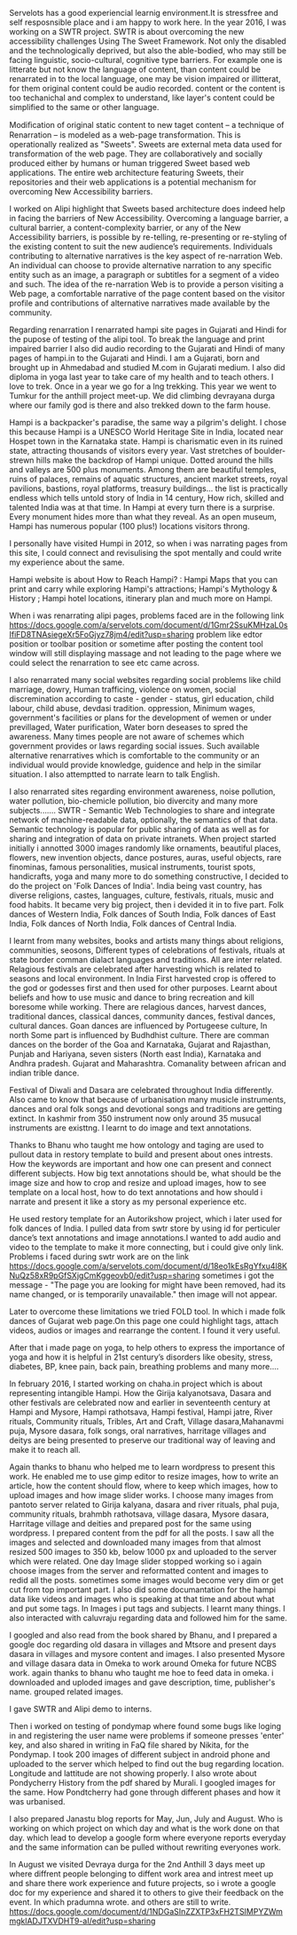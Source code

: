 Servelots has a good experiencial learnig environment.It is stressfree and self resposnsible place and i am happy to work here. 
In the year 2016, I was working on a SWTR project. SWTR is about overcoming the new accessibility challenges Using The Sweet Framework.  Not only the disabled and the technologically deprived, but also the able-bodied, who may still be facing linguistic, socio-cultural, cognitive type barriers. For example one is litterate but not know the language of content, than content could be renarrated in  to the local language,  one may be vision impaired or illitterat, for them original content could be audio recorded. content or the content is too techanichal and complex to understand, like layer's content could be simplified to the same or other language. 

Modiﬁcation of original static content to new taget content – a technique of Renarration – is modeled as a web-page transformation. This is operationally realized as "Sweets". Sweets are external meta data used for transformation of the web page. They are collaboratively and socially produced either by humans or human triggered Sweet based web applications. The entire web architecture featuring Sweets, their repositories and their web applications is a potential mechanism for overcoming New Accessibility barriers.

I worked on Alipi highlight that Sweets based architecture does indeed help in facing the barriers of New Accessibility. Overcoming a language barrier, a cultural barrier, a content-complexity barrier, or any of the New Accessibility barriers, is possible by re-telling, re-presenting or re-styling of the existing content to suit the new audience’s requirements. Individuals contributing to alternative narratives is the key aspect of re-narration Web. An individual can choose to provide alternative narration to any specific entity such as an image, a paragraph or subtitles for a segment of a video and such. The idea of the re-narration Web is to provide a person visiting a Web page, a comfortable narrative of the page content based on the visitor profile and contributions of alternative narratives made available by the community.

Regarding renarration I renarrated hampi site pages in Gujarati and Hindi for the pupose of testing of the alipi tool. To break the language and print impaired barrier I also did audio recording to the Gujarati and Hindi of many pages of hampi.in to the Gujarati and Hindi. I am a Gujarati, born and brought up in Ahmedabad and studied M.com in Gujarati medium. I also did diploma in yoga last year to take care of my health and to teach others. I love to trek. Once in a year we go for a lng trekking. This year we went to Tumkur for the anthill project meet-up. We did climbing devrayana durga where our family god is there and also trekked down to the farm house. 

Hampi is a backpacker's paradise, the same way a pilgrim's delight. I chose this because Hampi is a UNESCO World Heritage Site in India, located near Hospet town in the Karnataka state. Hampi is charismatic even in its ruined state, attracting thousands of visitors every year. Vast stretches of boulder-strewn hills make the backdrop of Hampi unique. Dotted around the hills and valleys are 500 plus monuments. Among them are beautiful temples, ruins of palaces, remains of aquatic structures, ancient market streets, royal pavilions, bastions, royal platforms, treasury buildings... the list is practically endless which tells untold story of India in 14 century, How rich, skilled and talented India was at that time. In Hampi at every turn there is a surprise. Every monument hides more than what they reveal. As an open museum, Hampi has numerous popular (100 plus!) locations visitors throng. 

I personally have visited Humpi in 2012, so when i was narrating pages from this site, I could connect and revisulising the spot mentally and could write my experience about the same.

Hampi website is about How to Reach Hampi? :  Hampi Maps that you can print and carry while exploring Hampi's attractions; Hampi's Mythology & History ; Hampi hotel locations, itinerary plan and much more on Hampi.

When i was renarrating alipi pages, problems faced are in the following link https://docs.google.com/a/servelots.com/document/d/1Gmr2SsuKMHzaL0sIfiFD8TNAsiegeXr5FoGjyz78jm4/edit?usp=sharing
 problem like edtor position or toolbar position or sometime after posting the content tool window will still displaying massage and not leading to the page where we could select the renarration to see etc came across.

I also renarrated many social websites regarding social problems like child marriage, dowry, Human trafficing, violence on women, social discremination according to caste - gender - status, girl education, child labour, child abuse, devdasi tradition. oppression, Minimum wages,  government's facilities or plans for the development of wemen or under previllaged, Water purification, Water born deseases to spred the awareness. Many times people are not aware of schemes which government provides or laws regarding social issues. Such available alternative renarratives which is comfortable to the community or an individual would provide knowledge, guidence and help in the similar situation. I also attemptted to narrate learn to talk English.

I also renarrated sites regarding environment awareness, noise pollution, water pollution, bio-chemicle pollution, bio divercity and many more subjects.......
SWTR - Semantic Web Technologies to share and integrate network of machine-readable data,  optionally, the semantics of that data. Semantic technology is popular for public sharing of data as well as for sharing and integration of data on private intranets. When project started initially i annotted 3000 images randomly like ornaments, beautiful places, flowers, new invention objects, dance postures, auras, useful objects, rare finominas, famous personalities, musical instruments, tourist spots, handicrafts, yoga and many more to do something constructive, I decided to do the project on 'Folk Dances of India'. India being vast country, has diverse religions, castes, languages, culture, festivals, rituals, music and food habits. It became very big project, then i devided it in to five part. Folk dances of Western India, Folk dances of South India, Folk dances of East India, Folk dances of North India, Folk dances of Central India.
 
I learnt from many websites, books and artists many things about religions, communities, seosons, Different types of celebrations of festivals, rituals at state border comman dialact languages and traditions. All are inter related. Relagious festivals are celebrated after harvesting which is related to seasons and local environment. In India First harvested crop is offered to the god or godesses first and then used for other purposes. Learnt about beliefs and how to use music and dance to bring recreation and kill boresome while working. There are relagious dances, harvest dances, traditional dances, classical dances, community dances, festival dances, cultural dances. Goan dances are influenced by Portugeese culture, In north Some part is influenced by Budhdhist culture. There are comman dances on the border of the Goa and Karnataka, Gujarat and Rajasthan, Punjab and Hariyana, seven sisters (North east India), Karnataka and Andhra pradesh. Gujarat and Maharashtra. Comanality between african and indian trible dance.

Festival of Diwali and Dasara are celebrated throughout India differently. Also came to know that because of urbanisation many musicle instruments, dances and oral folk songs and devotional songs and traditions are getting extinct. In kashmir from 350 instrument now only around 35 musucal instruments are existtng.
I learnt to do image and text annotations.  

Thanks to Bhanu who taught me how ontology and taging are used to pullout data in restory template to build and present about ones intrests. How the keywords are important and how one can present and connect different subjects. How big text annotations should be, what should be the image size and how to crop and resize and upload images,  how to see template on a local host, how to do text annotations and how should i narrate and present it like a story as my personal experience etc. 

He used restory template for an Autorikshow project, which i later used for folk dances of India. I pulled data from swtr store by using id for perticuler dance’s text annotations and image annotations.I wanted to add audio and video to the template to make it more connecting, but i could give only link. Problems i faced during swtr work are on the link https://docs.google.com/a/servelots.com/document/d/18eo1kEsRgYfxu4l8KNuQz58xR9pGfSXjgCmKggeovb0/edit?usp=sharing
sometimes i got the message - "The page you are looking for might have been removed, had its name changed, or is temporarily unavailable." then image will not appear.


Later to overcome these limitations we tried FOLD tool. In which i made folk dances of Gujarat web page.On this page one could highlight tags, attach videos, audios or images and rearrange the content. I found it very useful.
 
After that i made page on yoga, to help others to express the importance of yoga and how it is helpful in 21st century’s disorders like obesity, stress, diabetes, BP, knee pain, back pain, breathing problems and many more....

In february 2016, I started working on chaha.in project which is about representing intangible Hampi.
How the Girija kalyanotsava, Dasara and other festivals are celebrated now and earlier in seventeenth century at Hampi and Mysore, Hampi rathotsava, Hampi festival, Hampi jatre, River rituals, Community rituals, Tribles, Art and Craft, Village dasara,Mahanavmi puja, Mysore dasara, folk songs, oral narratives, harritage villages and deitys are being presented to preserve our traditional way of leaving and make it to reach all.  

Again thanks to bhanu who helped me to learn wordpress to present this work. He enabled me to use gimp editor to resize images, how to write an article, how the content should flow, where to keep which images, how to upload images and how image slider works. I choose many images from pantoto server related to Girija kalyana, dasara and river rituals, phal puja, community rituals, brahmbh rathotsava, village dasara, Mysore dasara, Harritage village and deities and prepared post for the same using wordpress. I prepared content from the pdf for all the posts. I saw all the images and selected and downloaded many images from that almost resized 500 images to 350 kb, below 1000 px and uploaded to the server which were related. One day Image slider stopped working so i again choose images from the server and reformatted content and images to redid all the posts. sometimes some images would become very dim or get cut from top important part. I also did some documantation for the hampi data like videos and images who is speaking at that time and about what and put some tags. In Images i put tags and subjects. I learnt many things. I also interacted with caluvraju regarding data and followed him for the same. 

I googled and also read from the book shared by Bhanu, and I prepared a google doc regarding old dasara in villages and Mtsore and present days dasara in villages and mysore content and images. 
I also presented Mysore and village dasara data in Omeka to work around Omeka for future NCBS work. again thanks to bhanu who taught me hoe to feed data in omeka. i downloaded and uploded images and gave description, time, publisher's name. grouped related images. 

I gave SWTR and Alipi demo to interns.

Then i worked on testing of pondymap where found some bugs like loging in and registering the user name were problems if someone presses 'enter' key, and also shared in writing in FaQ file shared by Nikita, for the Pondymap. I took 200 images of different subject in android phone and uploaded to the server which helped to find out the bug regarding location. Longitude and lattitude are not showing properly. I also wrote about Pondycherry History from the pdf shared by Murali. I googled images for the same. How Pondtcherry had gone through different phases and how it was urbanised.  

I also prepared Janastu blog reports for May, Jun, July and August. Who is working on which project on which day and what is the work done on that day.  which lead to develop a google form where everyone reports everyday and the same information can be pulled without rewriting everyones work.

In August we visited Devraya durga for the 2nd Anthill 3 days meet up where diffrent people belonging to diffent work area and intrest meet up and share there work experience and future projects, so i wrote a google doc for my experience and shared it to others to give their feedback on the event. In which pradumna wrote. and others are still to write. 
https://docs.google.com/document/d/1NDGaSInZZXTP3xFH2TSIMPYZWmmgklADJTXVDHT9-aI/edit?usp=sharing

 


































